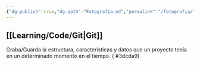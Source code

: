 ```yaml
---
{"dg-publish":true,"dg-path":"Fotografía.md","permalink":"/fotografia/","hide":true,"created":"2024-03-14T15:04","updated":"2024-03-16T15:58"}
---
```


## [[Learning/Code/Git\|Git]]
Graba/Guarda la estructura, características y datos que un proyecto tenía en un determinado momento en el tiempo.
{ #3dcda9}

